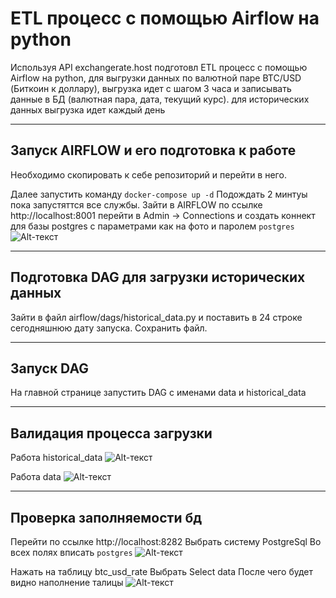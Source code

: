 # ETL процесс с помощью Airflow на python
Используя API exchangerate.host подготовл ETL процесс с помощью Airflow на python, для выгрузки данных по валютной паре BTC/USD (Биткоин к доллару), выгрузка идет с шагом 3 часа и записывать данные в БД (валютная пара, дата, текущий курс). для исторических данных выгрузка идет каждый день
____
## Запуск AIRFLOW и его подготовка к работе

Необходимо скопировать к себе репозиторий и перейти в него.

Далее запустить команду 
```docker-compose up -d```
Подождать 2 минтуы пока запустяттся все службы.
Зайти в AIRFLOW по ссылке http://localhost:8001 перейти в Admin -> Connections и создать коннект для базы postgres с параметрами как на фото и паролем ```postgres```
![Alt-текст](https://github.com/ewokoman/photo/blob/28ade6f8a6d443cd1f3f27cdf8816b5205305f80/2022-04-28_12-56-11.png "база коннеект")
____
## Подготовка DAG для загрузки исторических данных  
Зайти в файл airflow/dags/historical_data.py и поставить в 24 строке сегодняшнюю дату запуска. Сохранить файл.

____
## Запуск DAG

На главной странице запустить DAG c именами data и historical_data

____
## Валидация процесса загрузки

Работа historical_data
![Alt-текст](https://github.com/ewokoman/photo/blob/28ade6f8a6d443cd1f3f27cdf8816b5205305f80/2022-04-28_13-16-53.png "historical_data")

Работа data
![Alt-текст](https://github.com/ewokoman/photo/blob/master/2022-04-28_13-17-21.png "data")

____
## Проверка заполняемости бд 

Перейти по ссылке http://localhost:8282
Выбрать систему PostgreSql
Во всех полях вписать ```postgres```
![Alt-текст](https://github.com/ewokoman/photo/blob/28ade6f8a6d443cd1f3f27cdf8816b5205305f80/2022-04-28_13-18-24.png "sql_connect")

Нажать на таблицу btc_usd_rate
Выбрать Select data
После чего будет видно наполнение талицы
![Alt-текст](https://github.com/ewokoman/photo/blob/28ade6f8a6d443cd1f3f27cdf8816b5205305f80/2022-04-28_13-17-49.png "sql")



